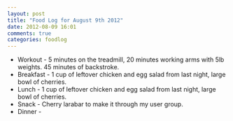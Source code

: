 ```yaml
---
layout: post
title: "Food Log for August 9th 2012"
date: 2012-08-09 16:01
comments: true
categories: foodlog
---
```


* Workout - 5 minutes on the treadmill, 20 minutes working arms with 5lb weights.  45 minutes of backstroke.
* Breakfast - 1 cup of leftover chicken and egg salad from last night, large bowl of cherries.
* Lunch - 1 cup of leftover chicken and egg salad from last night, large bowl of cherries.
* Snack - Cherry larabar to make it through my user group.
* Dinner - 
